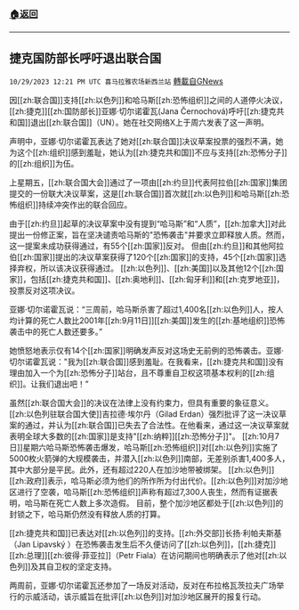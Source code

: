 ###  [:house:返回](README.md)
---


## 捷克国防部长呼吁退出联合国
`10/29/2023 12:21 PM UTC 喜马拉雅农场新西兰站` [轉載自GNews](https://gnews.org/articles/1895345)

因[[zh:联合国]]支持[[zh:以色列]]和哈马斯[[zh:恐怖组织]]之间的人道停火决议，[[zh:捷克]][[zh:国防部长]]亚娜·切尔诺霍瓦(Jana Černochová)呼吁[[zh:捷克共和国]]退出[[zh:联合国]]（UN）。她在社交网络X上于周六发表了这一声明。

 声明中，亚娜·切尔诺霍瓦表达了她对[[zh:联合国]]决议草案投票的强烈不满，她为这个[[zh:组织]]感到羞耻，她认为[[zh:捷克共和国]]不应与支持[[zh:恐怖分子]]的[[zh:组织]]为伍。 

上星期五，[[zh:联合国大会]]通过了一项由[[zh:约旦]]代表阿拉伯[[zh:国家]]集团提交的一份联大决议草案，这是[[zh:联合国]]首次就[[zh:以色列]]和哈马斯[[zh:恐怖组织]]持续冲突作出的联合回应。

由于[[zh:约旦]]起草的决议草案中没有提到“哈马斯”和“人质”，[[zh:加拿大]]对此提出一份修正案，旨在坚决谴责哈马斯的"恐怖袭击"并要求立即释放人质。然而，这一提案未成功获得通过，有55个[[zh:国家]]反对。 但由[[zh:约旦]]和其他阿拉伯[[zh:国家]]提出的决议草案获得了120个[[zh:国家]]的支持，45个[[zh:国家]]选择弃权，所以该决议获得通过。 [[zh:以色列]]、[[zh:美国]]以及其他12个[[zh:国家]]，包括[[zh:捷克共和国]]、[[zh:奥地利]]、[[zh:匈牙利]]和[[zh:克罗地亚]]，投票反对这项决议。

 亚娜·切尔诺霍瓦说：“三周前，哈马斯杀害了超过1,400名[[zh:以色列]]人，按人均计算的死亡人数比2001年[[zh:9月11日]][[zh:美国]]发生的[[zh:基地组织]]恐怖袭击中的死亡人数还要多。”

 她愤怒地表示仅有14个[[zh:国家]]明确发声反对这场史无前例的恐怖袭击。亚娜·切尔诺霍瓦说："我为[[zh:联合国]]感到羞耻。在我看来，[[zh:捷克共和国]]没有理由加入一个为[[zh:恐怖分子]]站台，且不尊重自卫权这项基本权利的[[zh:组织]]。让我们退出吧！” 

虽然[[zh:联合国大会]]的决议在法律上没有约束力，但具有重要的象征意义。[[zh:以色列驻联合国大使]]吉拉德·埃尔丹（Gilad Erdan）强烈批评了这一决议草案的通过，并认为[[zh:联合国]]已失去了合法性。在他看来，通过这一决议草案就表明全球大多数的[[zh:国家]]是支持"[[zh:纳粹]][[zh:恐怖分子]]"。 [[zh:10月7日]]星期六哈马斯恐怖袭击爆发，哈马斯[[zh:恐怖组织]]对[[zh:以色列]]实施了5000枚火箭弹的大规模袭击，并潜入[[zh:以色列]]南部，无差别杀害1,400多人，其中大部分是平民。此外，还有超过220人在加沙地带被绑架。 [[zh:以色列]][[zh:政府]]表示，哈马斯必须为他们的所作所为付出代价。[[zh:以色列]]对加沙地区进行了空袭，哈马斯[[zh:恐怖组织]]声称有超过7,300人丧生，然而有证据表明，哈马斯在死亡人数上多次造假。 目前，整个加沙地区都处于[[zh:以色列]]的封锁之下，哈马斯仍然没有释放人质的打算。

 [[zh:捷克共和国]]已表达对[[zh:以色列]]的支持。[[zh:外交部]]长扬·利帕夫斯基（Jan Lipavský ）在恐怖袭击发生后不久便访问了[[zh:以色列]]，[[zh:捷克]][[zh:总理]][[zh:彼得·菲亚拉]]（Petr Fiala）在访问期间也明确表示了他对[[zh:以色列]]及其自卫权的坚定支持。 

两周前，亚娜·切尔诺霍瓦还参加了一场反对活动，反对在布拉格瓦茨拉夫广场举行的示威活动，该示威旨在批评[[zh:以色列]]对加沙地区展开的报复行动。

